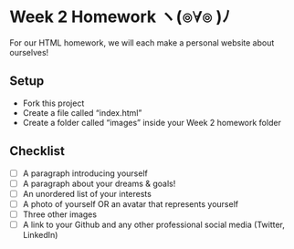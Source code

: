 # Week 2 Homework ヽ(๏∀๏ )ﾉ
For our HTML homework, we will each make a personal website about ourselves!

## Setup
- Fork this project
- Create a file called “index.html”
- Create a folder called “images” inside your Week 2 homework folder

## Checklist
- [ ] A paragraph introducing yourself
- [ ] A paragraph about your dreams & goals!
- [ ] An unordered list of your interests
- [ ] A photo of yourself OR an avatar that represents yourself
- [ ] Three other images
- [ ] A link to your Github and any other professional social media (Twitter, LinkedIn)

